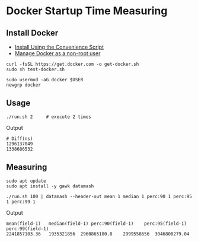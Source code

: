 # Docker Startup Time Measuring

## Install Docker

- [Install Using the Convenience Script](https://docs.docker.com/engine/install/ubuntu/#install-using-the-convenience-script)
- [Manage Docker as a non-root user](https://docs.docker.com/engine/install/linux-postinstall/#manage-docker-as-a-non-root-user)

```shell
curl -fsSL https://get.docker.com -o get-docker.sh
sudo sh test-docker.sh

sudo usermod -aG docker $USER
newgrp docker
```

## Usage

```shell
./run.sh 2     # execute 2 times
```

Output

```shell
# Diff(ns)
1296137049
1338686532
```

## Measuring

```shell
sudo apt update
sudo apt install -y gawk datamash
```

```shell
./run.sh 100 | datamash --header-out mean 1 median 1 perc:90 1 perc:95 1 perc:99 1
```

Output

```shell
mean(field-1)	median(field-1)	perc:90(field-1)	perc:95(field-1)	perc:99(field-1)
2241857103.36	1935321856	2960865100.8	2999558656	3046800279.04
```
